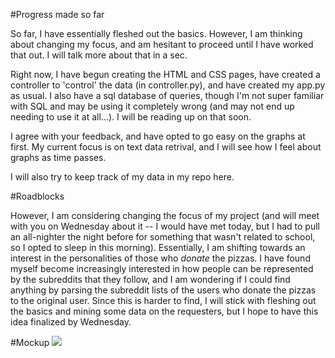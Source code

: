 #Progress made so far

So far, I have essentially fleshed out the basics. However, I am thinking about changing my focus, and am hesitant to proceed until I have worked that out. I will talk more about that in a sec.

Right now, I have begun creating the HTML and CSS pages, have created a controller to 'control' the data (in controller.py), and have created my app.py as usual. I also have a sql database of queries, though I'm not super familiar with SQL and may be using it completely wrong (and may not end up needing to use it at all...). I will be reading up on that soon.

I agree with your feedback, and have opted to go easy on the graphs at first. My current focus is on text data retrival, and I will see how I feel about graphs as time passes.

I will also try to keep track of my data in my repo here.

#Roadblocks

However, I am considering changing the focus of my project (and will meet with you on Wednesday about it -- I would have met today, but I had to pull an all-nighter the night before for something that wasn't related to school, so I opted to sleep in this morning). Essentially, I am shifting towards an interest in the personalities of those who *donate* the pizzas. I have found myself become increasingly interested in how people can be represented by the subreddits that they follow, and I am wondering if I could find anything by parsing the subreddit lists of the users who donate the pizzas to the original user. Since this is harder to find, I will stick with fleshing out the basics and mining some data on the requesters, but I hope to have this idea finalized by Wednesday.

#Mockup
<img src="/images/mockup.jpg">